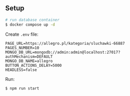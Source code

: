 ## Setup

```bash
# run database container
$ docker compose up -d
```

Create `.env` file:

```text
PAGE_URL=https://allegro.pl/kategoria/sluchawki-66887 
PAGES_NUMBER=10
MONGO_DB_URL=mongodb://admin:admin@localhost:27017?authMechanism=DEFAULT
MONGO_DB_NAME=allegro
BUTTON_ACTIONS_DELAY=5000
HEADLESS=false
```

Run:

```bash
$ npm run start
```